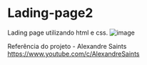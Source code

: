 # Lading-page2
Lading page utilizando html e css.
![image](https://user-images.githubusercontent.com/53456180/173413860-6013ff96-4f0c-4b00-836d-ed206e2b2ca8.png)

Referência do projeto - Alexandre Saints 
https://www.youtube.com/c/AlexandreSaints
